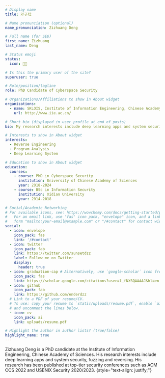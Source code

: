 ```yaml
---
# Display name
title: 邓子壮

# Name pronunciation (optional)
name_pronunciation: Zizhuang Deng

# Full name (for SEO)
first_name: Zizhuang
last_name: Deng

# Status emoji
status:
  icon: 👨‍💻

# Is this the primary user of the site?
superuser: true

# Role/position/tagline
role: PhD Candidate of Cyberspace Security

# Organizations/Affiliations to show in About widget
organizations:
  - name: SKLOIS, Institute of Information Engineering, Chinese Academy of Sciences
    url: http://www.iie.ac.cn/

# Short bio (displayed in user profile at end of posts)
bio: My research interests include deep learning apps and system security, fuzzing and reversing.

# Interests to show in About widget
interests:
  - Reverse Engineering
  - Program Analysis
  - Deep Learning System

# Education to show in About widget
education:
  courses:
    - course: PhD in Cyberspace Security
      institution: University of Chinese Academy of Sciences
      year: 2018-2024
    - course: BSc in Information Security
      institution: Xidian University
      year: 2014-2018

# Social/Academic Networking
# For available icons, see: https://wowchemy.com/docs/getting-started/page-builder/#icons
#   For an email link, use "fas" icon pack, "envelope" icon, and a link in the
#   form "mailto:your-email@example.com" or "/#contact" for contact widget.
social:
  - icon: envelope
    icon_pack: fas
    link: '/#contact'
  - icon: twitter
    icon_pack: fab
    link: https://twitter.com/sunsetdzz
    label: Follow me on Twitter
    display:
      header: true
  - icon: graduation-cap # Alternatively, use `google-scholar` icon from `ai` icon pack
    icon_pack: fas
    link: https://scholar.google.com/citations?user=l_fNXSQAAAAJ&hl=en
  - icon: github
    icon_pack: fab
    link: https://github.com/enderdzz
  # Link to a PDF of your resume/CV.
  # To use: copy your resume to `static/uploads/resume.pdf`, enable `ai` icons in `params.yaml`,
  # and uncomment the lines below.
  - icon: cv
    icon_pack: ai
    link: uploads/resume.pdf

# Highlight the author in author lists? (true/false)
highlight_name: true
---
```


Zizhuang Deng is a PhD candidate at the Institute of Information Engineering, Chinese Academy of Sciences. His research interests include deep learning apps and system security, fuzzing and reversing. His research has been published at top-tier security conferences such as ACM CCS 2022 and USENIX Security 2020/2023.
{style="text-align: justify;"}
